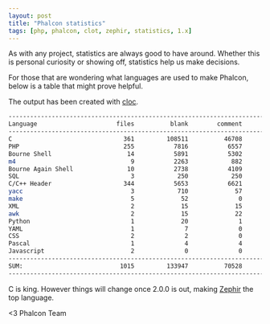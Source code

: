 ```yaml
---
layout: post
title: "Phalcon statistics"
tags: [php, phalcon, clot, zephir, statistics, 1.x]
---
```


As with any project, statistics are always good to have around. Whether this is personal curiosity or showing off, statistics help us make decisions.

For those that are wondering what languages are used to make Phalcon, below is a table that might prove helpful.

The output has been created with [cloc](http://cloc.sourceforge.net/).

<!--more-->
```sh
--------------------------------------------------------------------------------
Language                      files          blank        comment           code
--------------------------------------------------------------------------------
C                               361         108511          46708         327574
PHP                             255           7816           6557          35404
Bourne Shell                     14           5891           5302          34188
m4                                9           2263            882          20732
Bourne Again Shell               10           2738           4109          16963
SQL                               3            250            250          13336
C/C++ Header                    344           5653           6621          10799
yacc                              3            710             57           2032
make                              5             52              0           1065
XML                               2             15             15            119
awk                               2             15             22             70
Python                            1             20              1             53
YAML                              1              7              0             31
CSS                               2              2              0             12
Pascal                            1              4              4              4
Javascript                        2              0              0              2
--------------------------------------------------------------------------------
SUM:                           1015         133947          70528         462384
--------------------------------------------------------------------------------
```

C is king. However things will change once 2.0.0 is out, making [Zephir](http://www.zephir-lang.com) the top language.


<3 Phalcon Team

